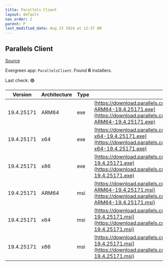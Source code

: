 ```yaml
---
title: Parallels Client
layout: default
nav_order: 2
parent: P
last_modified_date: Aug 23 2024 at 12:37 AM
---
```


## Parallels Client

[Source](https://www.parallels.com/products/ras/download/links/)

Evergreen app: `ParallelsClient`. Found **6** installers.

Last check: 🟢

| Version    | Architecture | Type | URI                                                                                                                                                                                  |
| ---------- | ------------ | ---- | ------------------------------------------------------------------------------------------------------------------------------------------------------------------------------------ |
| 19.4.25171 | ARM64        | exe  | [https://download.parallels.com/ras/v19/19.4.2.25171/RASClient_Basic-ARM64-19.4.25171.exe](https://download.parallels.com/ras/v19/19.4.2.25171/RASClient_Basic-ARM64-19.4.25171.exe) |
| 19.4.25171 | x64          | exe  | [https://download.parallels.com/ras/v19/19.4.2.25171/RASClient_Basic-x64-19.4.25171.exe](https://download.parallels.com/ras/v19/19.4.2.25171/RASClient_Basic-x64-19.4.25171.exe)     |
| 19.4.25171 | x86          | exe  | [https://download.parallels.com/ras/v19/19.4.2.25171/RASClient_Basic-19.4.25171.exe](https://download.parallels.com/ras/v19/19.4.2.25171/RASClient_Basic-19.4.25171.exe)             |
| 19.4.25171 | ARM64        | msi  | [https://download.parallels.com/ras/v19/19.4.2.25171/RASClient-ARM64-19.4.25171.msi](https://download.parallels.com/ras/v19/19.4.2.25171/RASClient-ARM64-19.4.25171.msi)             |
| 19.4.25171 | x64          | msi  | [https://download.parallels.com/ras/v19/19.4.2.25171/RASClient-x64-19.4.25171.msi](https://download.parallels.com/ras/v19/19.4.2.25171/RASClient-x64-19.4.25171.msi)                 |
| 19.4.25171 | x86          | msi  | [https://download.parallels.com/ras/v19/19.4.2.25171/RASClient-19.4.25171.msi](https://download.parallels.com/ras/v19/19.4.2.25171/RASClient-19.4.25171.msi)                         |
